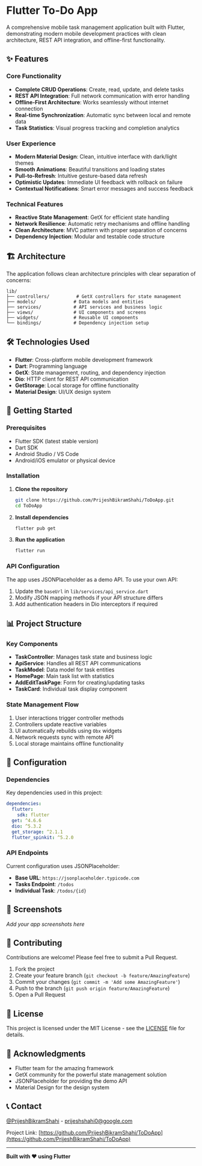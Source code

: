 # Flutter To-Do App

A comprehensive mobile task management application built with Flutter, demonstrating modern mobile development practices with clean architecture, REST API integration, and offline-first functionality.


## ✨ Features

### Core Functionality
- **Complete CRUD Operations**: Create, read, update, and delete tasks
- **REST API Integration**: Full network communication with error handling
- **Offline-First Architecture**: Works seamlessly without internet connection
- **Real-time Synchronization**: Automatic sync between local and remote data
- **Task Statistics**: Visual progress tracking and completion analytics

### User Experience
- **Modern Material Design**: Clean, intuitive interface with dark/light themes
- **Smooth Animations**: Beautiful transitions and loading states
- **Pull-to-Refresh**: Intuitive gesture-based data refresh
- **Optimistic Updates**: Immediate UI feedback with rollback on failure
- **Contextual Notifications**: Smart error messages and success feedback

### Technical Features
- **Reactive State Management**: GetX for efficient state handling
- **Network Resilience**: Automatic retry mechanisms and offline handling
- **Clean Architecture**: MVC pattern with proper separation of concerns
- **Dependency Injection**: Modular and testable code structure

## 🏗️ Architecture

The application follows clean architecture principles with clear separation of concerns:

```
lib/
├── controllers/          # GetX controllers for state management
├── models/              # Data models and entities
├── services/            # API services and business logic
├── views/               # UI components and screens
├── widgets/             # Reusable UI components
└── bindings/            # Dependency injection setup
```

## 🛠️ Technologies Used

- **Flutter**: Cross-platform mobile development framework
- **Dart**: Programming language
- **GetX**: State management, routing, and dependency injection
- **Dio**: HTTP client for REST API communication
- **GetStorage**: Local storage for offline functionality
- **Material Design**: UI/UX design system

## 🚀 Getting Started

### Prerequisites
- Flutter SDK (latest stable version)
- Dart SDK
- Android Studio / VS Code
- Android/iOS emulator or physical device

### Installation

1. **Clone the repository**
   ```bash
   git clone https://github.com/PrijeshBikramShahi/ToDoApp.git
   cd ToDoApp
   ```

2. **Install dependencies**
   ```bash
   flutter pub get
   ```

3. **Run the application**
   ```bash
   flutter run
   ```

### API Configuration

The app uses JSONPlaceholder as a demo API. To use your own API:

1. Update the `baseUrl` in `lib/services/api_service.dart`
2. Modify JSON mapping methods if your API structure differs
3. Add authentication headers in Dio interceptors if required

## 📊 Project Structure

### Key Components

- **TaskController**: Manages task state and business logic
- **ApiService**: Handles all REST API communications
- **TaskModel**: Data model for task entities
- **HomePage**: Main task list with statistics
- **AddEditTaskPage**: Form for creating/updating tasks
- **TaskCard**: Individual task display component

### State Management Flow

1. User interactions trigger controller methods
2. Controllers update reactive variables
3. UI automatically rebuilds using `Obx` widgets
4. Network requests sync with remote API
5. Local storage maintains offline functionality

## 🔧 Configuration

### Dependencies

Key dependencies used in this project:

```yaml
dependencies:
  flutter:
    sdk: flutter
  get: ^4.6.6
  dio: ^5.3.2
  get_storage: ^2.1.1
  flutter_spinkit: ^5.2.0
```

### API Endpoints

Current configuration uses JSONPlaceholder:

- **Base URL**: `https://jsonplaceholder.typicode.com`
- **Tasks Endpoint**: `/todos`
- **Individual Task**: `/todos/{id}`

## 📱 Screenshots

*Add your app screenshots here*

## 🤝 Contributing

Contributions are welcome! Please feel free to submit a Pull Request.

1. Fork the project
2. Create your feature branch (`git checkout -b feature/AmazingFeature`)
3. Commit your changes (`git commit -m 'Add some AmazingFeature'`)
4. Push to the branch (`git push origin feature/AmazingFeature`)
5. Open a Pull Request

## 📄 License

This project is licensed under the MIT License - see the [LICENSE](LICENSE) file for details.

## 🙏 Acknowledgments

- Flutter team for the amazing framework
- GetX community for the powerful state management solution
- JSONPlaceholder for providing the demo API
- Material Design for the design system

## 📞 Contact

[@PrijeshBikramShahi](https://linkedin.com/in/prizzes-bs/) - prijeshshahi0@google.com

Project Link: [https://github.com/PrijeshBikramShahi/ToDoApp](https://github.com/PrijeshBikramShahi/ToDoApp)

---

**Built with ❤️ using Flutter**